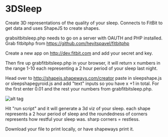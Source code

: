 # 3DSleep
Create 3D representations of the quality of your sleep. Connects to FitBit to get data and uses ShapeJS to create shapes.

grabsitbitsleep.php needs to go on a server with OAUTH and PHP installed. Grab fitbitphp from https://github.com/heyitspavel/fitbitphp

Create a new app on http://dev.fitbit.com and add your secret and key.

Then fire up grabfitbitsleep.php in your browser, it will return x numbers in the range 1-10 each representing a 2 hour period of your sleep last night.

Head over to http://shapejs.shapeways.com/creator paste in sleepshape.js or sleepshapegyroid.js and add "text" inputs so you have x +1 in total. For the first enter 0.01 and the rest your numbers from grabfitbitsleep.php.

![alt tag](http://myclasp.org/wp-content/uploads/2015/03/Screen-Shot-2015-03-19-at-11.23.45.png)

Hit "run script" and it will generate a 3d viz of your sleep. each shape represents a 2 hour period of sleep and the roundedness of corners represents how restful your sleep was. sharp corners = restless.

Download your file to print locally, or have shapeways print it.
